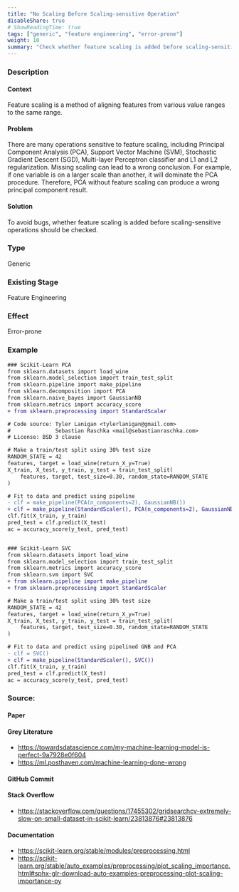 ```yaml
---
title: "No Scaling Before Scaling-sensitive Operation"
disableShare: true
# ShowReadingTime: true
tags: ["generic", "feature engineering", "error-prone"]
weight: 10
summary: "Check whether feature scaling is added before scaling-sensitive operations."
---
```


### Description

#### Context
Feature scaling is a method of aligning features from various value ranges to the same range.

#### Problem
There are many operations sensitive to feature scaling, including Principal Component Analysis (PCA), Support Vector Machine (SVM), Stochastic Gradient Descent (SGD), Multi-layer Perceptron classifier and L1 and L2 regularization. Missing scaling can lead to a wrong conclusion. For example, if one variable is on a larger scale than another, it will dominate the PCA procedure. Therefore, PCA without feature scaling can produce a wrong principal component result. 

#### Solution
To avoid bugs, whether feature scaling is added before scaling-sensitive operations should be checked.

### Type
Generic

### Existing Stage
Feature Engineering

### Effect
Error-prone

### Example

```diff
### Scikit-Learn PCA
from sklearn.datasets import load_wine
from sklearn.model_selection import train_test_split
from sklearn.pipeline import make_pipeline
from sklearn.decomposition import PCA
from sklearn.naive_bayes import GaussianNB
from sklearn.metrics import accuracy_score
+ from sklearn.preprocessing import StandardScaler

# Code source: Tyler Lanigan <tylerlanigan@gmail.com>
#              Sebastian Raschka <mail@sebastianraschka.com>
# License: BSD 3 clause

# Make a train/test split using 30% test size
RANDOM_STATE = 42
features, target = load_wine(return_X_y=True)
X_train, X_test, y_train, y_test = train_test_split(
    features, target, test_size=0.30, random_state=RANDOM_STATE
)

# Fit to data and predict using pipeline
- clf = make_pipeline(PCA(n_components=2), GaussianNB())
+ clf = make_pipeline(StandardScaler(), PCA(n_components=2), GaussianNB())
clf.fit(X_train, y_train)
pred_test = clf.predict(X_test)
ac = accuracy_score(y_test, pred_test)


### Scikit-Learn SVC
from sklearn.datasets import load_wine
from sklearn.model_selection import train_test_split
from sklearn.metrics import accuracy_score
from sklearn.svm import SVC
+ from sklearn.pipeline import make_pipeline
+ from sklearn.preprocessing import StandardScaler

# Make a train/test split using 30% test size
RANDOM_STATE = 42
features, target = load_wine(return_X_y=True)
X_train, X_test, y_train, y_test = train_test_split(
    features, target, test_size=0.30, random_state=RANDOM_STATE
)

# Fit to data and predict using pipelined GNB and PCA
- clf = SVC()
+ clf = make_pipeline(StandardScaler(), SVC())
clf.fit(X_train, y_train)
pred_test = clf.predict(X_test)
ac = accuracy_score(y_test, pred_test)
```

### Source:

#### Paper 
#### Grey Literature
- https://towardsdatascience.com/my-machine-learning-model-is-perfect-9a7928e0f604
- https://ml.posthaven.com/machine-learning-done-wrong

#### GitHub Commit

#### Stack Overflow
- https://stackoverflow.com/questions/17455302/gridsearchcv-extremely-slow-on-small-dataset-in-scikit-learn/23813876#23813876

#### Documentation
- https://scikit-learn.org/stable/modules/preprocessing.html
- https://scikit-learn.org/stable/auto_examples/preprocessing/plot_scaling_importance.html#sphx-glr-download-auto-examples-preprocessing-plot-scaling-importance-py

